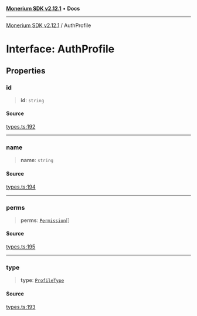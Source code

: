 [**Monerium SDK v2.12.1**](../README.md) • **Docs**

---

[Monerium SDK v2.12.1](../README.md) / AuthProfile

# Interface: AuthProfile

## Properties

### id

> **id**: `string`

#### Source

[types.ts:192](https://github.com/monerium/js-monorepo/blob/95da1ee68c22ee2a6c87ac928b307c8f3825242a/packages/sdk/src/types.ts#L192)

---

### name

> **name**: `string`

#### Source

[types.ts:194](https://github.com/monerium/js-monorepo/blob/95da1ee68c22ee2a6c87ac928b307c8f3825242a/packages/sdk/src/types.ts#L194)

---

### perms

> **perms**: [`Permission`](../enumerations/Permission.md)[]

#### Source

[types.ts:195](https://github.com/monerium/js-monorepo/blob/95da1ee68c22ee2a6c87ac928b307c8f3825242a/packages/sdk/src/types.ts#L195)

---

### type

> **type**: [`ProfileType`](../enumerations/ProfileType.md)

#### Source

[types.ts:193](https://github.com/monerium/js-monorepo/blob/95da1ee68c22ee2a6c87ac928b307c8f3825242a/packages/sdk/src/types.ts#L193)
